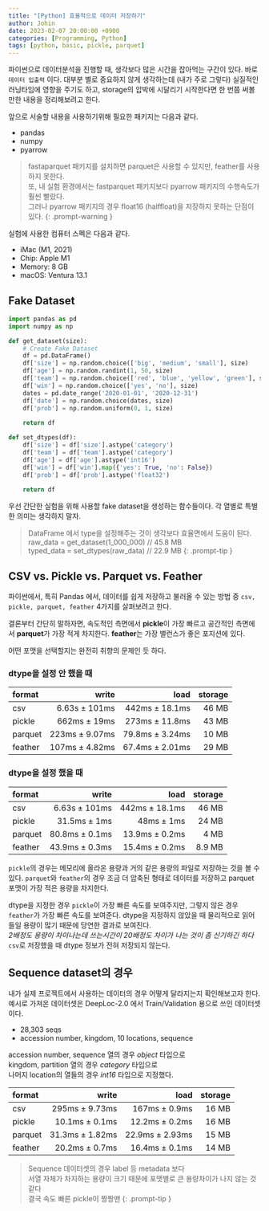 ```yaml
---
title: "[Python] 효율적으로 데이터 저장하기"
author: Johin
date: 2023-02-07 20:00:00 +0900
categories: [Programming, Python]
tags: [python, basic, pickle, parquet]
---
```


파이썬으로 데이터분석을 진행할 때, 생각보다 많은 시간을 잡아먹는 구간이 있다.
바로 `데이터 입출력` 이다. 대부분 별로 중요하지 않게 생각하는데 (내가 주로 그렇다) 실질적인 러닝타임에 영향을 주기도 하고, storage의 압박에 시달리기 시작한다면 한 번쯤 써볼만한 내용을 정리해보려고 한다.

앞으로 서술할 내용을 사용하기위해 필요한 패키지는 다음과 같다.

* pandas
* numpy
* pyarrow

> fastaparquet 패키지를 설치하면 parquet은 사용할 수 있지만, feather를 사용하지 못한다.  
> 또, 내 실험 환경에서는 fastparquet 패키지보다 pyarrow 패키지의 수행속도가 훨씬 빨랐다.  
> 그러나 pyarrow 패키지의 경우 float16 (halffloat)을 저장하지 못하는 단점이 있다.
{: .prompt-warning }

실험에 사용한 컴퓨터 스펙은 다음과 같다.

* iMac (M1, 2021)
* Chip: Apple M1
* Memory: 8 GB
* macOS: Ventura 13.1

## Fake Dataset
```python
import pandas as pd
import numpy as np

def get_dataset(size):
    # Create Fake Dataset
    df = pd.DataFrame()
    df['size'] = np.random.choice(['big', 'medium', 'small'], size)
    df['age'] = np.random.randint(1, 50, size)
    df['team'] = np.random.choice(['red', 'blue', 'yellow', 'green'], size)
    df['win'] = np.random.choice(['yes', 'no'], size)
    dates = pd.date_range('2020-01-01', '2020-12-31')
    df['date'] = np.random.choice(dates, size)
    df['prob'] = np.random.uniform(0, 1, size)
    
    return df

def set_dtypes(df):
    df['size'] = df['size'].astype('category')
    df['team'] = df['team'].astype('category')
    df['age'] = df['age'].astype('int16')
    df['win'] = df['win'].map({'yes': True, 'no': False})
    df['prob'] = df['prob'].astype('float32')
    
    return df
```

우선 간단한 실험을 위해 사용할 fake dataset을 생성하는 함수들이다. 각 열별로 특별한 의미는 생각하지 말자.

> DataFrame 에서 type을 설정해주는 것이 생각보다 효율면에서 도움이 된다.  
> raw_data = get_dataset(1_000_000)   // 45.8 MB  
> typed_data = set_dtypes(raw_data)   // 22.9 MB
{: .prompt-tip }

## CSV vs. Pickle vs. Parquet vs. Feather

파이썬에서, 특히 Pandas 에서, 데이터를 쉽게 저장하고 불러올 수 있는 방법 중 `csv, pickle, parquet, feather` 4가지를 살펴보려고 한다.

결론부터 간단히 말하자면, 속도적인 측면에서 **pickle**이 가장 빠르고 공간적인 측면에서 **parquet**가 가장 적게 차지한다. **feather**는 가장 밸런스가 좋은 포지션에 있다.

어떤 포맷을 선택할지는 완전히 취향의 문제인 듯 하다.

### dtype을 설정 안 했을 때

| format  | write   | load   | storage   |
| :-------|-------:|------:|---------:|
| csv       | 6.63s ± 101ms | 442ms ± 18.1ms | 46 MB |
| pickle   | 662ms ± 19ms | 273ms ± 11.8ms | 43 MB |
| parquet | 223ms ± 9.07ms | 79.8ms ± 3.24ms | 10 MB |
| feather | 107ms ± 4.82ms | 67.4ms ± 2.01ms | 29 MB | 

### dtype을 설정 했을 때

| format  | write   | load   | storage   |
| :-------|-------:|------:|---------:|
| csv       | 6.63s ± 101ms | 442ms ± 18.1ms | 46 MB |
| pickle   | 31.5ms ± 1ms | 48ms ± 1ms | 24 MB |
| parquet | 80.8ms ± 0.1ms | 13.9ms ± 0.2ms | 4 MB |
| feather | 43.9ms ± 0.3ms | 15.4ms ± 0.2ms | 8.9 MB | 

`pickle`의 경우는 메모리에 올라온 용량과 거의 같은 용량의 파일로 저장하는 것을 볼 수 있다. `parquet`와 `feather`의 경우 조금 더 압축된 형태로 데이터를 저장하고 parquet 포맷이 가장 적은 용량을 차지한다.

dtype을 지정한 경우 `pickle`이 가장 빠른 속도를 보여주지만, 그렇지 않은 경우 `feather`가 가장 빠른 속도를 보여준다. dtype을 지정하지 않았을 때 물리적으로 읽어들일 용량이 많기 때문에 당연한 결과로 보여진다.  
_2배정도 용량이 차이나는데 쓰는시간이 20배정도 차이가 나는 것이 좀 신기하긴 하다_  
`csv`로 저장했을 때 dtype 정보가 전혀 저장되지 않는다.

## Sequence dataset의 경우

내가 실제 프로젝트에서 사용하는 데이터의 경우 어떻게 달라지는지 확인해보고자 한다.  
예시로 가져온 데이터셋은 DeepLoc-2.0 에서 Train/Validation 용으로 쓰인 데이터셋이다.

* 28,303 seqs
* accession number, kingdom, 10 locations, sequence

accession number, sequence 열의 경우 *object* 타입으로  
kingdom, partition 열의 경우 *category* 타입으로  
나머지 location의 열들의 경우 *int16* 타입으로 지정했다.

| format  | write   | load   | storage   |
| :-------|-------:|------:|---------:|
| csv       | 295ms ± 9.73ms | 167ms ± 0.9ms | 16 MB |
| pickle   | 10.1ms ± 0.1ms | 12.2ms ± 0.2ms | 16 MB |
| parquet | 31.3ms ± 1.82ms | 22.9ms ± 2.93ms | 15 MB |
| feather | 20.2ms ± 0.7ms | 16.4ms ± 0.1ms | 14 MB | 

> Sequence 데이터셋의 경우 label 등 metadata 보다  
> 서열 자체가 차지하는 용량이 크기 때문에 포맷별로 큰 용량차이가 나지 않는 것 같다  
> 결국 속도 빠른 pickle이 짱짱맨
{: .prompt-tip }